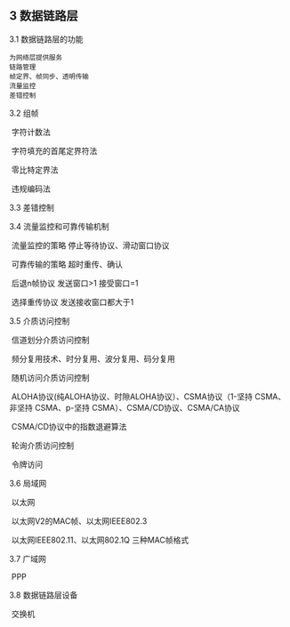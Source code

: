 ## 3 数据链路层

3.1 数据链路层的功能

```
为网络层提供服务
链路管理
帧定界、帧同步、透明传输
流量监控
差错控制
```

3.2 组帧

​	字符计数法

​	字符填充的首尾定界符法

​	零比特定界法

​	违规编码法

3.3 差错控制

3.4 流量监控和可靠传输机制

​	流量监控的策略 停止等待协议、滑动窗口协议

​	可靠传输的策略 超时重传、确认

​	后退n帧协议 发送窗口>1 接受窗口=1 

​	选择重传协议 发送接收窗口都大于1

3.5 介质访问控制

​	信道划分介质访问控制

​		频分复用技术、时分复用、波分复用、码分复用

​	随机访问介质访问控制

​		ALOHA协议(纯ALOHA协议、时隙ALOHA协议）、CSMA协议（1-坚持 CSMA、非坚持 CSMA、p-坚持 CSMA）、CSMA/CD协议、CSMA/CA协议

​		CSMA/CD协议中的指数退避算法

​	轮询介质访问控制

​		令牌访问 

3.6 局域网

​	以太网

​	以太网V2的MAC帧、以太网IEEE802.3

​	以太网IEEE802.11、以太网802.1Q		三种MAC帧格式

3.7 广域网

​	PPP

3.8 数据链路层设备

​	交换机